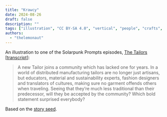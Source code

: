 ```yaml
---
title: "Krawcy"
date: 2024-08-26
draft: false
description: ""
tags: ["illustration", "CC BY-SA 4.0", "vertical", "people", "crafts", "Africa", "disability"]
authors:
  - "thelemonaut"
---
```


An illustration to one of the Solarpunk Prompts episodes, [The Tailors](https://podcast.tomasino.org/@SolarpunkPrompts/episodes/the-tailors) [[transcript](https://wiki.tomasino.org/writing/Solarpunk-Prompts---The-tailors)]:

> A new Tailor joins a community which has lacked one for years. In a world of distributed manufacturing tailors are no longer just artisans, but educators, material and sustainability experts, fashion designers and translators of cultures, making sure no garment offends others when traveling. Seeing that they’re much less traditional than their predecessor, will they be accepted by the community? Which bold statement surprised everybody?

Based on the [story seed](/seeds/the-tailors).
